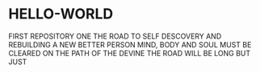 # HELLO-WORLD
FIRST REPOSITORY
ONE THE ROAD TO SELF DESCOVERY AND REBUILDING A NEW BETTER PERSON
MIND, BODY AND SOUL MUST BE CLEARED ON THE PATH OF THE DEVINE
THE ROAD WILL BE LONG BUT JUST
